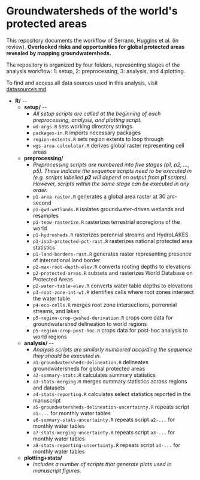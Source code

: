 # Groundwatersheds of the world's protected areas

This repository documents the workflow of Serrano, Huggins et al. (in review). **Overlooked risks and opportunities for global protected areas revealed by mapping groundwatersheds.**

The repository is organized by four folders, representing stages of the analysis workflow: 1: setup, 2: preprocessing, 3: analysis, and 4:plotting. 

To find and access all data sources used in this analysis, visit [datasources.md](https://github.com/XanderHuggins/groundwatersheds-for-PAs/blob/main/datasources.md). 

* **R/** -- 
    * **setup/** -- 
      * *All setup scripts are called at the beginning of each preprocessing, analysis, and plotting script.*
      * `wd-args.R` sets working directory strings
      * `packages-in.R` imports necessary packages
      * `region-extents.R` sets region extents to loop through
      * `wgs-area-calculator.R` derives global raster representing cell areas
    * **preprocessing/** 
      * *Preprocessing scripts are numbered into five stages (p1, p2, ..., p5). These indicate the sequence scripts need to be executed in (e.g. scripts labelled **p2** will depend on output from **p1** scripts). However, scripts within the same stage can be executed in any order.*
      *   `p1-area-raster.R` generates a global area raster at 30 arc-second
      *   `p1-gwd-wetlands.R` isolates groundwater-driven wetlands and resamples
      *   `p1-teow-rasterize.R` rasterizes terrestrial ecoregions of the world
      *   `p1-hydrosheds.R` rasterizes perennial streams and HydroLAKES
      *   `p1-iso3-protected-pct-rast.R` rasterizes national protected area statistics
      *   `p1-land-borders-rast.R` generates raster representing presence of international land border
      *   `p2-max-root-depth-elev.R` converts rooting depths to elevations
      *   `p2-protected-areas.R` subsets and rasterizes World Database on Protected Areas
      *   `p2-water-table-elev.R` converts water table depths to elevations
      *   `p3-root-zone-int-wt.R` identifies cells where root zones intersect the water table
      *   `p4-eco-cells.R` merges root zone intersections, perrennial streams, and lakes
      *   `p5-region-crop-gwshed-derivation.R` crops core data for groundwatershed delineation to world regions
      *   `p5-region-crop-post-hoc.R` crops data for post-hoc analysis to world regions
    * **analysis/** -- 
      * *Analysis scripts are similarly numbered according the sequence they should be executed in.*
      * `a1-groundwatersheds-delineation.R` delineates groundwatersheds for global protected areas
      * `a2-summary-stats.R` calculates summary statistics
      * `a3-stats-merging.R` merges summary statistics across regions and datasets
      * `a4-stats-reporting.R` calculates select statistics reported in the manuscript
      * `a5-groundwatersheds-delineation-uncertainty.R` repeats script `a1-...` for monthly water tables
      * `a6-summary-stats-uncertainty.R` repeats script `a2-...` for monthly water tables
      * `a7-stats-merging-uncertainty.R` repeats script `a3-...` for monthly water tables
      * `a8-stats-reporting-uncertainty.R` repeats script `a4-...` for monthly water tables
    * **plotting+stats/**
      * *Includes a number of scripts that generate plots used in manuscript figures.*
